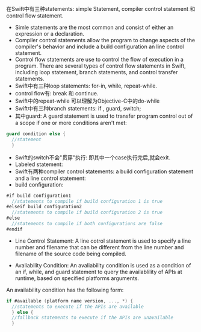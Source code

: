 在Swift中有三种statements: simple Statement, compiler control statement 和 control flow statement.
* Simle statements are the most common and consist of either an expression or a declaration. 
* Compiler control statements allow the program to change aspects of the compiler's behavior and include a build configuration  an line control statement.
* Control flow statements are use to control the flow of execution in a program. There are several types of control flow statements in Swift, including loop statement, branch statements, and control transfer statements. 
* Swift中有三种loop statements: for-in, while, repeat-while.
* control flow有: break 和 continue.
* Swift中的repeat-while 可以理解为Objective-C中的do-while
* Swift中有三种branch statements: if ,  guard,   switch;
* 其中guard: A guard statement is used to transfer program control out of a scope if one or more conditions aren't met:
```Swift //其中condition必须遵从BooleanType protocol
guard condition else {
  //statement
  }
  ```
* Swift的switch不会"贯穿"执行: 即其中一个case执行完后,就会exit.
* Labeled statement: 
* Swift有两种compiler control statements: a build configuration statement and a line control statement:
* build configuration:
```Swift
#if build configuration1
  //statements to compile if build configuration 1 is true
#elseif build configuration2
  //statements to compile if build configuration 2 is true
#else
  //statements to compile if both configurations are false
#endif
```
* Line Control Statement: A line cotrol statement is used to specify a line number and filename that can be different from the line number and filename of the source code being compiled.

* Avaliability Condition: An avaliability condition is used as a condition of an if, while, and guard statement to query the availablility of APIs at runtime, based on specified platforms arguments.

An availability condition has the following form:
```Swift
if #available (platform name version, ..., *) {
  //statements to execute if the APIs are available
  } else {
  //fallback statements to execute if the APIs are unavailable
  }
```

























